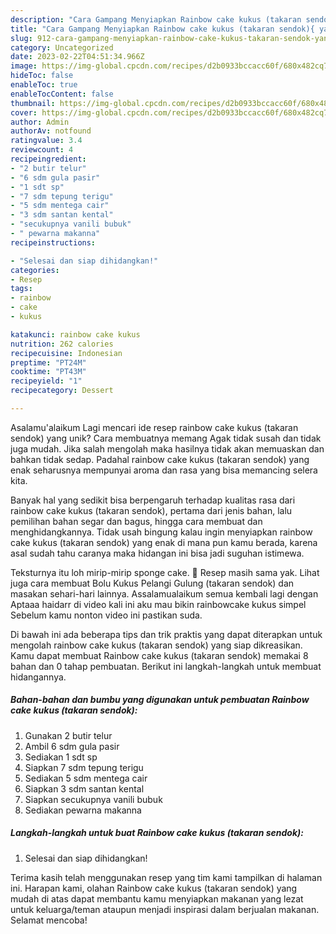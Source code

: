 ```yaml
---
description: "Cara Gampang Menyiapkan Rainbow cake kukus (takaran sendok){ yang Enak Banget"
title: "Cara Gampang Menyiapkan Rainbow cake kukus (takaran sendok){ yang Enak Banget"
slug: 912-cara-gampang-menyiapkan-rainbow-cake-kukus-takaran-sendok-yang-enak-banget
category: Uncategorized
date: 2023-02-22T04:51:34.966Z
image: https://img-global.cpcdn.com/recipes/d2b0933bccacc60f/680x482cq70/rainbow-cake-kukus-takaran-sendok-foto-resep-utama.jpg
hideToc: false
enableToc: true
enableTocContent: false
thumbnail: https://img-global.cpcdn.com/recipes/d2b0933bccacc60f/680x482cq70/rainbow-cake-kukus-takaran-sendok-foto-resep-utama.jpg
cover: https://img-global.cpcdn.com/recipes/d2b0933bccacc60f/680x482cq70/rainbow-cake-kukus-takaran-sendok-foto-resep-utama.jpg
author: Admin
authorAv: notfound
ratingvalue: 3.4
reviewcount: 4
recipeingredient:
- "2 butir telur"
- "6 sdm gula pasir"
- "1 sdt sp"
- "7 sdm tepung terigu"
- "5 sdm mentega cair"
- "3 sdm santan kental"
- "secukupnya vanili bubuk"
- " pewarna makanna"
recipeinstructions:

- "Selesai dan siap dihidangkan!"
categories:
- Resep
tags:
- rainbow
- cake
- kukus

katakunci: rainbow cake kukus 
nutrition: 262 calories
recipecuisine: Indonesian
preptime: "PT24M"
cooktime: "PT43M"
recipeyield: "1"
recipecategory: Dessert

---
```



Asalamu'alaikum Lagi mencari ide resep rainbow cake kukus (takaran sendok) yang unik? Cara membuatnya memang Agak tidak susah dan tidak juga mudah. Jika salah mengolah maka hasilnya tidak akan memuaskan dan bahkan tidak sedap. Padahal rainbow cake kukus (takaran sendok) yang enak seharusnya mempunyai aroma dan rasa yang bisa memancing selera kita.


Banyak hal yang sedikit bisa berpengaruh terhadap kualitas rasa dari rainbow cake kukus (takaran sendok), pertama dari jenis bahan, lalu pemilihan bahan segar dan bagus, hingga cara membuat dan menghidangkannya. Tidak usah bingung kalau ingin menyiapkan rainbow cake kukus (takaran sendok) yang enak di mana pun kamu berada, karena asal sudah tahu caranya maka hidangan ini bisa jadi suguhan istimewa.

Teksturnya itu loh mirip-mirip sponge cake. 🤩 Resep masih sama yak. Lihat juga cara membuat Bolu Kukus Pelangi Gulung (takaran sendok) dan masakan sehari-hari lainnya. Assalamualaikum semua kembali lagi dengan Aptaaa haidarr di video kali ini aku mau bikin rainbowcake kukus simpel Sebelum kamu nonton video ini pastikan suda.


Di bawah ini ada beberapa tips dan trik praktis yang dapat diterapkan untuk mengolah rainbow cake kukus (takaran sendok) yang siap dikreasikan. Kamu dapat membuat Rainbow cake kukus (takaran sendok) memakai 8 bahan dan 0 tahap pembuatan. Berikut ini langkah-langkah untuk membuat hidangannya.

<!--inarticleads1-->

##### Bahan-bahan dan bumbu yang digunakan untuk pembuatan Rainbow cake kukus (takaran sendok):

1. Gunakan 2 butir telur
1. Ambil 6 sdm gula pasir
1. Sediakan 1 sdt sp
1. Siapkan 7 sdm tepung terigu
1. Sediakan 5 sdm mentega cair
1. Siapkan 3 sdm santan kental
1. Siapkan secukupnya vanili bubuk
1. Sediakan  pewarna makanna




<!--inarticleads2-->

##### Langkah-langkah untuk buat Rainbow cake kukus (takaran sendok):


1. Selesai dan siap dihidangkan!



Terima kasih telah menggunakan resep yang tim kami tampilkan di halaman ini. Harapan kami, olahan Rainbow cake kukus (takaran sendok) yang mudah di atas dapat membantu kamu menyiapkan makanan yang lezat untuk keluarga/teman ataupun menjadi inspirasi dalam berjualan makanan. Selamat mencoba!
